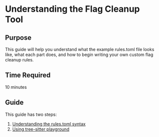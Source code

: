 # Understanding the Flag Cleanup Tool

## Purpose
This guide will help you understand what the example rules.toml file looks like, what each part does, and how to begin writing your own custom flag cleanup rules.

## Time Required
10 minutes

## Guide
This guide has two steps:
1. [Understanding the rules.toml syntax](./rules_toml_syntax.md)
2. [Using tree-sitter playground](./tree_sitter_playground_guide.md)